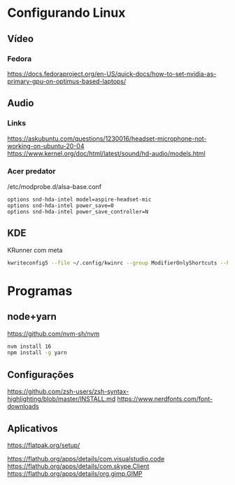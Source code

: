 # Configurando Linux

## Vídeo
### Fedora
https://docs.fedoraproject.org/en-US/quick-docs/how-to-set-nvidia-as-primary-gpu-on-optimus-based-laptops/

## Audio

### Links
https://askubuntu.com/questions/1230016/headset-microphone-not-working-on-ubuntu-20-04
https://www.kernel.org/doc/html/latest/sound/hd-audio/models.html

### Acer predator

/etc/modprobe.d/alsa-base.conf

```
options snd-hda-intel model=aspire-headset-mic 
options snd-hda-intel power_save=0 
options snd-hda-intel power_save_controller=N
```

## KDE

KRunner com meta
```sh
kwriteconfig5 --file ~/.config/kwinrc --group ModifierOnlyShortcuts --key Meta "org.kde.kglobalaccel,/component/org_kde_krunner_desktop,,invokeShortcut,_launch" && qdbus org.kde.KWin /KWin reconfigure
```

# Programas

## node+yarn

https://github.com/nvm-sh/nvm

```sh
nvm install 16
npm install -g yarn
```

## Configurações

https://github.com/zsh-users/zsh-syntax-highlighting/blob/master/INSTALL.md
https://www.nerdfonts.com/font-downloads

## Aplicativos

https://flatpak.org/setup/

https://flathub.org/apps/details/com.visualstudio.code
https://flathub.org/apps/details/com.skype.Client
https://flathub.org/apps/details/org.gimp.GIMP

